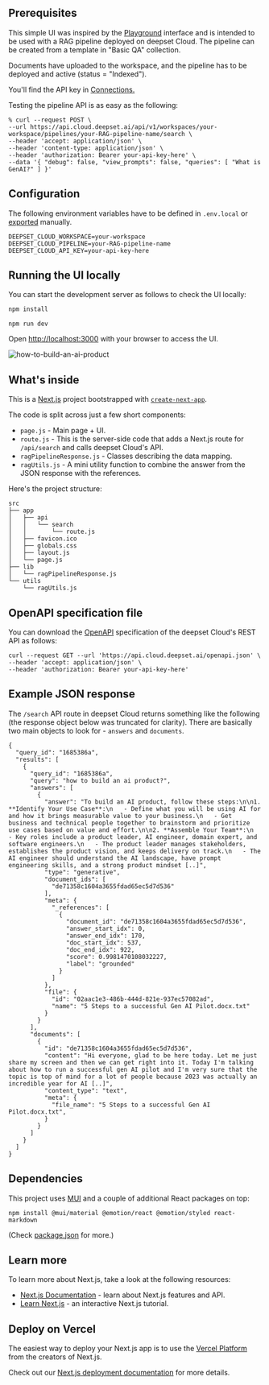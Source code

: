## Prerequisites

This simple UI was inspired by the [Playground](https://docs.cloud.deepset.ai/docs/run-a-search) interface and is intended to be used with a RAG pipeline deployed on deepset Cloud. The pipeline can be created from a template in "Basic QA" collection.

Documents have uploaded to the workspace, and the pipeline has to be deployed and active (status = "Indexed").

You'll find the API key in [Connections.](https://cloud.deepset.ai/settings/connections)

Testing the pipeline API is as easy as the following:

```
% curl --request POST \
--url https://api.cloud.deepset.ai/api/v1/workspaces/your-workspace/pipelines/your-RAG-pipeline-name/search \
--header 'accept: application/json' \
--header 'content-type: application/json' \
--header 'authorization: Bearer your-api-key-here' \
--data '{ "debug": false, "view_prompts": false, "queries": [ "What is GenAI?" ] }'
```

## Configuration

The following environment variables have to be defined in ```.env.local``` or [exported](https://www.man7.org/linux/man-pages/man1/export.1p.html) manually.

``` 
DEEPSET_CLOUD_WORKSPACE=your-workspace
DEEPSET_CLOUD_PIPELINE=your-RAG-pipeline-name
DEEPSET_CLOUD_API_KEY=your-api-key-here
```

## Running the UI locally

You can start the development server as follows to check the UI locally:

```bash
npm install
```

```
npm run dev
```

Open [http://localhost:3000](http://localhost:3000) with your browser to access the UI.

![how-to-build-an-ai-product](https://github.com/deepset-ai/example-rag-ui/assets/56412611/1b92c7f2-3a7f-4048-923d-5e240e1e6f82)

## What's inside

This is a [Next.js](https://nextjs.org/) project bootstrapped with [`create-next-app`](https://github.com/vercel/next.js/tree/canary/packages/create-next-app).

The code is split across just a few short components:

- ```page.js``` - Main page + UI.
- ```route.js``` - This is the server-side code that adds a Next.js route for ```/api/search``` and calls deepset Cloud's API.
- ```ragPipelineResponse.js``` - Classes describing the data mapping.
- ```ragUtils.js``` - A mini utility function to combine the answer from the JSON response with the references.

Here's the project structure:

```
src
├── app
│   ├── api
│   │   └── search
│   │       └── route.js
│   ├── favicon.ico
│   ├── globals.css
│   ├── layout.js
│   └── page.js
├── lib
│   └── ragPipelineResponse.js
└── utils
    └── ragUtils.js
```

## OpenAPI specification file

You can download the [OpenAPI](https://spec.openapis.org/oas/latest.html) specification of the deepset Cloud's REST API as follows:

```
curl --request GET --url 'https://api.cloud.deepset.ai/openapi.json' \
--header 'accept: application/json' \
--header 'authorization: Bearer your-api-key-here'
```

## Example JSON response

The ```/search``` API route in deepset Cloud returns something like the following (the response object below was truncated for clarity). There are basically two main objects to look for - ```answers``` and ```documents```.

```
{
  "query_id": "1685386a",
  "results": [
    {
      "query_id": "1685386a",
      "query": "how to build an ai product?",
      "answers": [
        {
          "answer": "To build an AI product, follow these steps:\n\n1. **Identify Your Use Case**:\n   - Define what you will be using AI for and how it brings measurable value to your business.\n   - Get business and technical people together to brainstorm and prioritize use cases based on value and effort.\n\n2. **Assemble Your Team**:\n   - Key roles include a product leader, AI engineer, domain expert, and software engineers.\n   - The product leader manages stakeholders, establishes the product vision, and keeps delivery on track.\n   - The AI engineer should understand the AI landscape, have prompt engineering skills, and a strong product mindset [..]",
          "type": "generative",
          "document_ids": [
            "de71358c1604a3655fdad65ec5d7d536"
          ],
          "meta": {
            "_references": [
              {
                "document_id": "de71358c1604a3655fdad65ec5d7d536",
                "answer_start_idx": 0,
                "answer_end_idx": 170,
                "doc_start_idx": 537,
                "doc_end_idx": 922,
                "score": 0.9981470108032227,
                "label": "grounded"
              }
            ]
          },
          "file": {
            "id": "02aac1e3-486b-444d-821e-937ec57082ad",
            "name": "5 Steps to a successful Gen AI Pilot.docx.txt"
          }
        }
      ],
      "documents": [
        {
          "id": "de71358c1604a3655fdad65ec5d7d536",
          "content": "Hi everyone, glad to be here today. Let me just share my screen and then we can get right into it. Today I'm talking about how to run a successful gen AI pilot and I'm very sure that the topic is top of mind for a lot of people because 2023 was actually an incredible year for AI [..]",
          "content_type": "text",
          "meta": {
            "file_name": "5 Steps to a successful Gen AI Pilot.docx.txt",
          }
        }
      ]
    }
  ]
}
```

## Dependencies

This project uses [MUI](https://mui.com/) and a couple of additional React packages on top:

```
npm install @mui/material @emotion/react @emotion/styled react-markdown
```

(Check [package.json](https://github.com/deepset-ai/example-rag-ui/blob/main/package.json) for more.)

## Learn more

To learn more about Next.js, take a look at the following resources:

- [Next.js Documentation](https://nextjs.org/docs) - learn about Next.js features and API.
- [Learn Next.js](https://nextjs.org/learn) - an interactive Next.js tutorial.

## Deploy on Vercel

The easiest way to deploy your Next.js app is to use the [Vercel Platform](https://vercel.com/new?utm_medium=default-template&filter=next.js&utm_source=create-next-app&utm_campaign=create-next-app-readme) from the creators of Next.js.

Check out our [Next.js deployment documentation](https://nextjs.org/docs/deployment) for more details.

